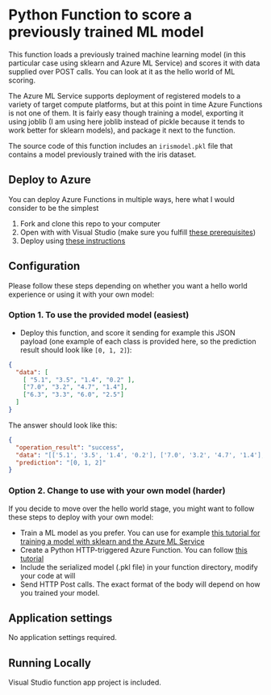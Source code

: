# Python Function to score a previously trained ML model

This function loads a previously trained machine learning model (in this particular case using sklearn and Azure ML Service) and scores it with data supplied over POST calls. You can look at it as the hello world of ML scoring.

The Azure ML Service supports deployment of registered models to a variety of target compute platforms, but at this point in time Azure Functions is not one of them. It is fairly easy though training a model, exporting it using joblib (I am using here joblib instead of pickle because it tends to work better for sklearn models), and package it next to the function.

The source code of this function includes an `irismodel.pkl` file that contains a model previously trained with the iris dataset.

## Deploy to Azure

You can deploy Azure Functions in multiple ways, here what I would consider to be the simplest

1. Fork and clone this repo to your computer
2. Open with with Visual Studio (make sure you fulfill [these prerequisites](https://docs.microsoft.com/en-us/azure/azure-functions/tutorial-vs-code-serverless-python#prerequisites))
3. Deploy using [these instructions](https://docs.microsoft.com/en-us/azure/azure-functions/tutorial-vs-code-serverless-python#deploy-to-azure-functions)

## Configuration

Please follow these steps depending on whether you want a hello world experience or using it with your own model:

### Option 1. To use the provided model (easiest)

* Deploy this function, and score it sending for example this JSON payload (one example of each class is provided here, so the prediction result should look like `[0, 1, 2]`):

```json
{
  "data": [
    [ "5.1", "3.5", "1.4", "0.2" ],
    ["7.0", "3.2", "4.7", "1.4"],
    ["6.3", "3.3", "6.0", "2.5"]
  ]
}
```

The answer should look like this:

```json
{
  "operation_result": "success",
  "data": "[['5.1', '3.5', '1.4', '0.2'], ['7.0', '3.2', '4.7', '1.4'], ['6.3', '3.3', '6.0', '2.5']]",
  "prediction": "[0, 1, 2]"
}
```

### Option 2. Change to use with your own model (harder)

If you decide to move over the hello world stage, you might want to follow these steps to deploy with your own model:

* Train a ML model as you prefer. You can use for example [this tutorial for training a model with sklearn and the Azure ML Service](https://github.com/MicrosoftDocs/azure-docs/blob/master/articles/machine-learning/service/how-to-train-scikit-learn.md)
* Create a Python HTTP-triggered Azure Function. You can follow [this tutorial](https://docs.microsoft.com/azure/azure-functions/functions-create-first-function-python)
* Include the serialized model (.pkl file) in your function directory, modify your code at will
* Send HTTP Post calls. The exact format of the body will depend on how you trained your model.

## Application settings

No application settings required.

## Running Locally

Visual Studio function app project is included.